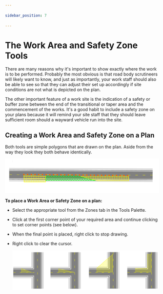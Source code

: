 ```yaml
---

sidebar_position: 7

---
```

# The Work Area and Safety Zone Tools

There are many reasons why it's important to show exactly where the work is to be performed. Probably the most obvious is that road body scrutineers will likely want to know, and just as importantly, your work staff should also be able to see so that they can adjust their set up accordingly if site conditions are not what is depicted on the plan.

The other important feature of a work site is the indication of a safety or buffer zone between the end of the transitional or taper area and the commencement of the works. It's a good habit to include a safety zone on your plans because it will remind your site staff that they should leave sufficient room should a wayward vehicle run into the site.

## Creating a Work Area and Safety Zone on a Plan

Both tools are simple polygons that are drawn on the plan. Aside from the way they look they both behave identically.

![Work_Area_(Green)_and_Safety_Area_(Yellow)_on_a_Plan](./assets/Work_Area_(Green)_and_Safety_Area_(Yellow)_on_a_Plan.png)

**To place a Work Area or Safety Zone on a plan:**

- Select the appropriate tool from the Zones tab in the Tools Palette.
- Click at the first corner point of your required area and continue clicking to set corner points (see below).
- When the final point is placed, right click to stop drawing.
- Right click to clear the cursor.

    ![A_Click_Pattern_for_a_Simple_Buffer_Area](./assets/A_Click_Pattern_for_a_Simple_Buffer_Area.png)
